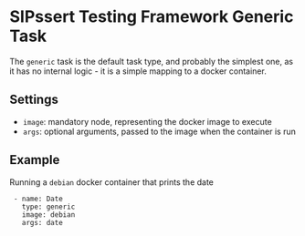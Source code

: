 # SIPssert Testing Framework Generic Task

The `generic` task is the default task type, and probably the simplest one, as
it has no internal logic - it is a simple mapping to a docker container.

## Settings

* `image`: mandatory node, representing the docker image to execute
* `args`: optional arguments, passed to the image when the container is run

## Example

Running a `debian` docker container that prints the date

```
 - name: Date
   type: generic
   image: debian
   args: date
```
